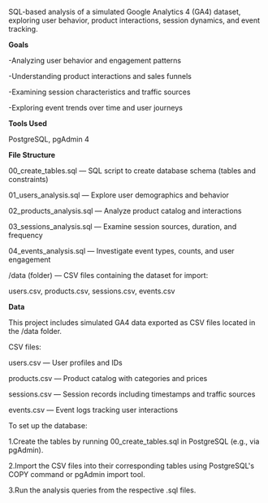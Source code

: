 SQL-based analysis of a simulated Google Analytics 4 (GA4) dataset, exploring user behavior, product interactions, session dynamics, and event tracking.

**Goals**

-Analyzing user behavior and engagement patterns

-Understanding product interactions and sales funnels

-Examining session characteristics and traffic sources

-Exploring event trends over time and user journeys

**Tools Used**

PostgreSQL,
pgAdmin 4

**File Structure**

00_create_tables.sql — SQL script to create database schema (tables and constraints)

01_users_analysis.sql — Explore user demographics and behavior

02_products_analysis.sql — Analyze product catalog and interactions

03_sessions_analysis.sql — Examine session sources, duration, and frequency

04_events_analysis.sql — Investigate event types, counts, and user engagement

/data (folder) — CSV files containing the dataset for import:

users.csv, products.csv, sessions.csv, events.csv

**Data**

This project includes simulated GA4 data exported as CSV files located in the /data folder.

CSV files:

users.csv — User profiles and IDs

products.csv — Product catalog with categories and prices

sessions.csv — Session records including timestamps and traffic sources

events.csv — Event logs tracking user interactions

To set up the database:

1.Create the tables by running 00_create_tables.sql in PostgreSQL (e.g., via pgAdmin).

2.Import the CSV files into their corresponding tables using PostgreSQL's COPY command or pgAdmin import tool.

3.Run the analysis queries from the respective .sql files.

